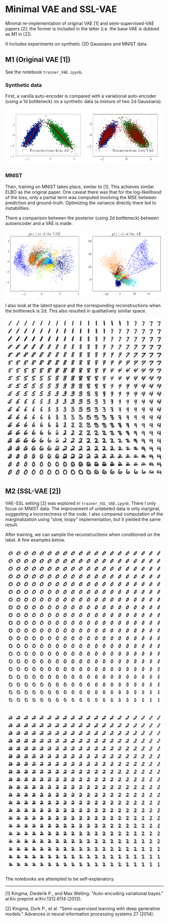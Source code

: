# Minimal VAE and SSL-VAE 

Minimal re-implementation of original VAE [1] and semi-supervised-VAE papers [2]; the former is included in the latter (i.e. the base VAE is dubbed as M1 in [2]).

It includes experiments on synthetic (2D Gaussians and MNIST data.

## M1 (Original VAE [1])

See the notebook `trainer_VAE.ipynb`.

### Synthetic data

First, a vanilla auto-encoder is compared with a variational auto-encoder (using a 1d bottleneck) on a synthetic data (a mixture of two 2d Gaussians).

![](_images/vae-vs-ae.png)

### MNIST 

Then, training on MNIST takes place, similar to [1]. This achieves similar ELBO as the original paper. One caveat there was that for the log-likelihood of the loss, only a partial term was 
computed involving the MSE between prediction and ground-truth. Optimizing the variance directly there led to instabilities. 

There a comparison between the posterior (using 2d bottleneck) between autoencoder and a VAE is made. 

![](_images/ae-vs-vae-posterior.png)

I also look at the latent space and the corresponding reconstructions when the bottleneck is 2d. This also resulted in qualitatively similar space.

![](_images/mnist_manifold_unsupervised.png)


## M2 (SSL-VAE [2])

VAE-SSL setting [2] was explored in `trainer_SSL_VAE.ipynb`. There I only focus on MNIST data. The improvement of unlabeled data is only marginal, suggesting a incorrectness of the code. I also compared computation of the marginalization using "slow, loopy" implementation, but it yielded the same result. 

After training, we can sample the reconstructions when conditioned on the label. A few examples below. 

![](_images/m2_mnist_n_0_manifold_supervised.png)

![](_images/m2_mnist_n_2_manifold_supervised.png)


The notebooks are attempted to be self-explanatory. 


--- 
[1] Kingma, Diederik P., and Max Welling. "Auto-encoding variational bayes." arXiv preprint arXiv:1312.6114 (2013).

[2] Kingma, Durk P., et al. "Semi-supervised learning with deep generative models." Advances in neural information processing systems 27 (2014).
